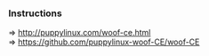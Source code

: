 ### Instructions
=> http://puppylinux.com/woof-ce.html  
=> https://github.com/puppylinux-woof-CE/woof-CE 
